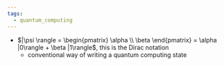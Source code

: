 ```yaml
---
tags:
  - quantum_computing
---
```


- $|\psi \rangle = \begin{pmatrix} \alpha \\ \beta \end{pmatrix} = \alpha |0\rangle + \beta |1\rangle$, this is the Dirac notation
	- conventional way of writing a quantum computing state